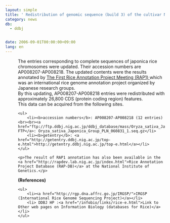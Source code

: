 ```yaml
---
layout: simple
title: ' Redistribution of genomic sequence (build 3) of the cultivar Nipponbare of Oryza sativa ssp. japonica assigned with RAP annotation '
category: news
db:
  - ddbj


date: 2006-09-01T00:00:00+09:00
lang: en
---
```


<html>
<dd>The entries corresponding to complete sequences of japonica rice chromosomes were updated. Their accession numbers are AP008207-AP008218. The updated contents were the results annotated by <a href="http://rapdev.lab.nig.ac.jp/rap1.html">The First Rice Annotation Project Meeting (RAP1) </a> which was an international rice genome annotation project organized by Japanese research groups.
<dd>By this updating, AP008207-AP008218 entries were redistributed with approximately 26,800 CDS (protein coding region) features.
<dd>This data can be acquired from the following sites.

    <ul>
        <li><b>accession numbers</b>: AP008207-AP008218 (12 entries)<br><br><a href="ftp://ftp.ddbj.nig.ac.jp/ddbj_database/mass/Oryza_sativa_Japonica_Group_PLN/">anonymous FTP</a>: Oryza_sativa_Japonica_Group_PLN_060831_1.seq.gz</li>
        <li><b>getentry</b>: <a href="http://getentry.ddbj.nig.ac.jp/top-e.html">http://getentry.ddbj.nig.ac.jp/top-e.html</a></li>
    </ul>

    <p>The result of RAP1 annotation has also been available in the <a href="http://rapdev.lab.nig.ac.jp/index.html">Rice Annotation Project Database (RAP-DB)</a> at the National Institute of Genetics.</p>
<dd><b>(References)</b>
<dd>

    <ul>
        <li><a href="http://rgp.dna.affrc.go.jp/IRGSP/">IRGSP (International Rice Genome Sequencing Project)</a></li>
        <li> DDBJ HP :<a href="/infobio/links/rice-e.html">Link to Other web pages on Information Biology (databases for Rice)</a></li>
    </ul>
</dd>
</dd>
</dd>
</dd>
</dd>
</html>
